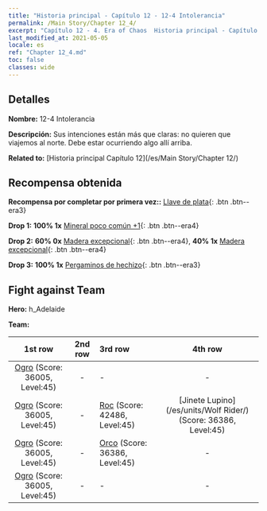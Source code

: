 ```yaml
---
title: "Historia principal - Capítulo 12 - 12-4 Intolerancia"
permalink: /Main Story/Chapter 12_4/
excerpt: "Capítulo 12 - 4. Era of Chaos  Historia principal - Capítulo 12_4. 12-4 Intolerancia"
last_modified_at: 2021-05-05
locale: es
ref: "Chapter 12_4.md"
toc: false
classes: wide
---
```


## Detalles

 **Nombre:** 12-4 Intolerancia

 **Descripción:** Sus intenciones están más que claras: no quieren que viajemos al norte. Debe estar ocurriendo algo allí arriba.

 **Related to:** [Historia principal Capítulo 12](/es/Main Story/Chapter 12/)

## Recompensa obtenida

 **Recompensa por completar por primera vez::** [Llave de plata](/ItemsES/con_693/){: .btn .btn--era3}

 **Drop 1:** **100% 1x** [Mineral poco común +1](/ItemsES/mat_40/){: .btn .btn--era4}

 **Drop 2:** **60% 0x** [Madera excepcional](/ItemsES/mat_34/){: .btn .btn--era4}, **40% 1x** [Madera excepcional](/ItemsES/mat_34/){: .btn .btn--era4}

 **Drop 3:** **100% 1x** [Pergaminos de hechizo](/ItemsES/con_694/){: .btn .btn--era3}


## Fight against Team
 **Hero:** h_Adelaide

 **Team:**


  | 1st row | 2nd row | 3rd row | 4th row |
  |:----:|:----:|:----|:----:|
  | [Ogro](/es/units/Ogre/) (Score: 36005, Level:45)  | - | - | - |
  | [Ogro](/es/units/Ogre/) (Score: 36005, Level:45)  | - | [Roc](/es/units/Roc/) (Score: 42486, Level:45)  | [Jinete Lupino](/es/units/Wolf Rider/) (Score: 36386, Level:45)  |
  | [Ogro](/es/units/Ogre/) (Score: 36005, Level:45)  | - | [Orco](/es/units/Orc/) (Score: 36386, Level:45)  | - |
  | [Ogro](/es/units/Ogre/) (Score: 36005, Level:45)  | - | - | - |


